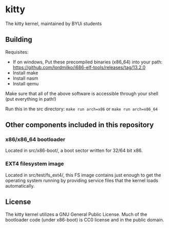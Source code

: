 # kitty
The kitty kernel, maintained by BYUi students

## Building

Requisites:
- If on windows, Put these precompiled binaries (x86_64) into your path: https://github.com/lordmilko/i686-elf-tools/releases/tag/13.2.0
- Install make
- Install nasm
- Install qemu

Make sure that all of the above software is accessible through your shell (put everything in path!)

Run this in the src directory:
```make run arch=x86```
or
```make run arch=x86_64```

## Other components included in this repository

### x86/x86_64 bootloader

Located in src/x86-boot/, a boot sector written for 32/64 bit x86.

### EXT4 filesystem image

Located in src/test/fs_ext4/, this FS image contains just enough to get the operating system running by providing service files
that the kernel loads automatically.

## License

The kitty kernel utilizes a GNU General Public License.
Much of the bootloader code (under x86-boot) is CC0 license and in the public domain. 